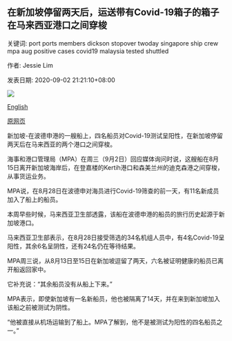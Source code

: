 ## 在新加坡停留两天后，运送带有Covid-19箱子的箱子在马来西亚港口之间穿梭

关键词: port ports members dickson stopover twoday singapore ship crew mpa aug positive cases covid19 malaysia tested shuttled

作者: Jessie Lim

发表日期: 2020-09-02 21:21:10+08:00

![](https://www.straitstimes.com/sites/default/files/styles/x_large/public/articles/2020/09/02/hzsea0902.jpg?itok=Txu-bLml)

[English](Ship%20with%20Covid-19%20cases%20shuttled%20between%20ports%20in%20Malaysia%20after%20two-day%20stopover%20in%20Singapore%3A%20MPA.md)

[原网页](https://www.straitstimes.com/singapore/health/ship-with-covid-19-cases-shuttled-between-ports-in-malaysia-after-a-two-day)

新加坡-在波德申港的一艘船上，四名船员对Covid-19测试呈阳性，在新加坡停留两天后在马来西亚的两个港口之间穿梭。

海事和港口管理局（MPA）在周三（9月2日）回应媒体询问时说，这艘船在8月15日离开新加坡海岸后，在登嘉楼的Kertih港口和森美兰州的迪克森港之间穿梭，从事货运业务。

MPA说，在8月28日在波德申对海员进行Covid-19筛查的前一天，有11名新成员加入了船上的船员。

本周早些时候，马来西亚卫生部透露，该船在波德申港的船员的旅行历史起源于新加坡港口。

马来西亚卫生部表示，在8月28日接受筛选的34名机组人员中，有4名Covid-19呈阳性，其余6名呈阴性，还有24名仍在等待结果。

MPA周三说，从8月13日至15日在新加坡逗留了两天，六名被证明健康的船员已离开船返回家中。

它补充说：“其余船员没有从船上下来。”

MPA表示，即使新加坡有一名新船员，他也被隔离了14天，并在来到新加坡加入该船之前被测试为阴性。

“他被直接从机场运输到了船上。MPA了解到，他不是被测试为阳性的四名船员之一。”